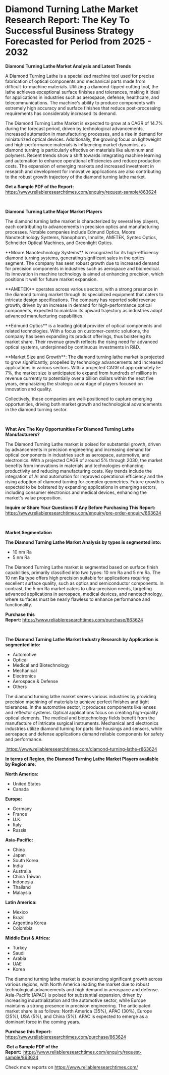 <p><h1>Diamond Turning Lathe Market Research Report: The Key To Successful Business Strategy Forecasted for Period from 2025 - 2032</h1></p><p><strong>Diamond Turning Lathe Market Analysis and Latest Trends</strong></p>
<p><p>A Diamond Turning Lathe is a specialized machine tool used for precise fabrication of optical components and mechanical parts made from difficult-to-machine materials. Utilizing a diamond-tipped cutting tool, the lathe achieves exceptional surface finishes and tolerances, making it ideal for applications in industries such as aerospace, defense, healthcare, and telecommunications. The machine's ability to produce components with extremely high accuracy and surface finishes that reduce post-processing requirements has considerably increased its demand.</p><p>The Diamond Turning Lathe Market is expected to grow at a CAGR of 14.7% during the forecast period, driven by technological advancements, increased automation in manufacturing processes, and a rise in demand for miniaturized optical devices. Additionally, the growing focus on lightweight and high-performance materials is influencing market dynamics, as diamond turning is particularly effective on materials like aluminum and polymers. Recent trends show a shift towards integrating machine learning and automation to enhance operational efficiencies and reduce production costs. The expansion of emerging markets and increased investment in research and development for innovative applications are also contributing to the robust growth trajectory of the diamond turning lathe market.</p></p>
<p><strong>Get a Sample PDF of the Report:&nbsp;</strong> <a href="https://www.reliableresearchtimes.com/enquiry/request-sample/863624?utm_campaign=3315&utm_medium=2&utm_source=Github&utm_content=ia&utm_term=10042025&utm_id=diamond-turning-lathe">https://www.reliableresearchtimes.com/enquiry/request-sample/863624</a></p>
<p>&nbsp;</p>
<p><strong>Diamond Turning Lathe Major Market Players</strong></p>
<p><p>The diamond turning lathe market is characterized by several key players, each contributing to advancements in precision optics and manufacturing processes. Notable companies include Edmund Optics, Moore Nanotechnology Systems, Nanophorm, Innolite, AMETEK, Syntec Optics, Schneider Optical Machines, and Greenlight Optics.</p><p>**Moore Nanotechnology Systems** is recognized for its high-efficiency diamond turning systems, generating significant sales in the optics segment. The company has seen robust growth due to increased demand for precision components in industries such as aerospace and biomedical. Its innovation in machine technology is aimed at enhancing precision, which positions it well for future market expansion.</p><p>**AMETEK** operates across various sectors, with a strong presence in the diamond turning market through its specialized equipment that caters to intricate design specifications. The company has reported solid revenue growth, driven by an increase in demand for high-performance optical components, expected to maintain its upward trajectory as industries adopt advanced manufacturing capabilities.</p><p>**Edmund Optics** is a leading global provider of optical components and related technologies. With a focus on customer-centric solutions, the company has been expanding its product offerings, thus bolstering its market share. Their revenue growth reflects the rising need for advanced optical systems, underpinned by continuous investments in R&D.</p><p>**Market Size and Growth**: The diamond turning lathe market is projected to grow significantly, propelled by technology advancements and increased applications in various sectors. With a projected CAGR of approximately 5-7%, the market size is anticipated to expand from hundreds of millions in revenue currently to potentially over a billion dollars within the next five years, emphasizing the strategic advantage of players focused on innovation and quality. </p><p>Collectively, these companies are well-positioned to capture emerging opportunities, driving both market growth and technological advancements in the diamond turning sector.</p></p>
<p>&nbsp;</p>
<p><strong>What Are The Key Opportunities For Diamond Turning Lathe Manufacturers?</strong></p>
<p><p>The Diamond Turning Lathe market is poised for substantial growth, driven by advancements in precision engineering and increasing demand for optical components in industries such as aerospace, automotive, and electronics. With a projected CAGR of around 5% through 2030, the market benefits from innovations in materials and technologies enhancing productivity and reducing manufacturing costs. Key trends include the integration of AI and automation for improved operational efficiency and the rising adoption of diamond turning for complex geometries. Future growth is expected to be bolstered by expanding applications in emerging sectors, including consumer electronics and medical devices, enhancing the market's value proposition.</p></p>
<p><strong>Inquire or Share Your Questions If Any Before Purchasing This Report:</strong> <a href="https://www.reliableresearchtimes.com/enquiry/pre-order-enquiry/863624?utm_campaign=3315&utm_medium=2&utm_source=Github&utm_content=ia&utm_term=10042025&utm_id=diamond-turning-lathe">https://www.reliableresearchtimes.com/enquiry/pre-order-enquiry/863624</a></p>
<p>&nbsp;</p>
<p><strong>Market Segmentation</strong></p>
<p><strong>The Diamond Turning Lathe Market Analysis by types is segmented into:</strong></p>
<p><ul><li>10 nm Ra</li><li>5 nm Ra</li></ul></p>
<p><p>The Diamond Turning Lathe market is segmented based on surface finish capabilities, primarily classified into two types: 10 nm Ra and 5 nm Ra. The 10 nm Ra type offers high precision suitable for applications requiring excellent surface quality, such as optics and semiconductor components. In contrast, the 5 nm Ra market caters to ultra-precision needs, targeting advanced applications in aerospace, medical devices, and nanotechnology, where surfaces must be nearly flawless to enhance performance and functionality.</p></p>
<p><strong>Purchase this Report:&nbsp;</strong><a href="https://www.reliableresearchtimes.com/purchase/863624?utm_campaign=3315&utm_medium=2&utm_source=Github&utm_content=ia&utm_term=10042025&utm_id=diamond-turning-lathe">https://www.reliableresearchtimes.com/purchase/863624</a></p>
<p>&nbsp;</p>
<p><strong>The Diamond Turning Lathe Market Industry Research by Application is segmented into:</strong></p>
<p><ul><li>Automotive</li><li>Optical</li><li>Medical and Biotechnology</li><li>Mechanical</li><li>Electronics</li><li>Aerospace & Defense</li><li>Others</li></ul></p>
<p><p>The diamond turning lathe market serves various industries by providing precision machining of materials to achieve perfect finishes and tight tolerances. In the automotive sector, it produces components like lenses and reflector systems. Optical applications focus on creating high-quality optical elements. The medical and biotechnology fields benefit from the manufacture of intricate surgical instruments. Mechanical and electronics industries utilize diamond turning for parts like housings and sensors, while aerospace and defense applications demand reliable components for safety and performance.</p></p>
<p><a href="https://www.reliableresearchtimes.com/diamond-turning-lathe-r863624?utm_campaign=3315&utm_medium=2&utm_source=Github&utm_content=ia&utm_term=10042025&utm_id=diamond-turning-lathe">&nbsp;https://www.reliableresearchtimes.com/diamond-turning-lathe-r863624</a></p>
<p><strong>In terms of Region, the Diamond Turning Lathe Market Players available by Region are:</strong></p>
<p>
    <p> <strong> North America: </strong>
        <ul>
            <li>United States</li>
            <li>Canada</li>
        </ul>
        </p> 
    <p> <strong> Europe: </strong>
        <ul>
            <li>Germany</li>
            <li>France</li>
            <li>U.K.</li>
            <li>Italy</li>
            <li>Russia</li>
        </ul>
        </p> 
    <p> <strong> Asia-Pacific: </strong>
        <ul>
            <li>China</li>
            <li>Japan</li>
            <li>South Korea</li>
            <li>India</li>
            <li>Australia</li>
            <li>China Taiwan</li>
            <li>Indonesia</li>
            <li>Thailand</li>
            <li>Malaysia</li>
        </ul>
        </p> 
    <p> <strong> Latin America: </strong>
        <ul>
            <li>Mexico</li>
            <li>Brazil</li>
            <li>Argentina Korea</li>
            <li>Colombia</li>
        </ul>
        </p> 
    <p> <strong> Middle East & Africa: </strong>
        <ul>
            <li>Turkey</li>
            <li>Saudi</li>
            <li>Arabia</li>
            <li>UAE</li>
            <li>Korea</li>
        </ul>
    </p>
    </p>
<p><p>The diamond turning lathe market is experiencing significant growth across various regions, with North America leading the market due to robust technological advancements and high demand in aerospace and defense. Asia-Pacific (APAC) is poised for substantial expansion, driven by increasing industrialization and the automotive sector, while Europe maintains a strong presence in precision engineering. The anticipated market share is as follows: North America (35%), APAC (30%), Europe (25%), USA (5%), and China (5%). APAC is expected to emerge as a dominant force in the coming years.</p></p>
<p><strong>Purchase this Report: </strong><a href="https://www.reliableresearchtimes.com/purchase/863624?utm_campaign=3315&utm_medium=2&utm_source=Github&utm_content=ia&utm_term=10042025&utm_id=diamond-turning-lathe">https://www.reliableresearchtimes.com/purchase/863624</a></p>
<p>&nbsp;<strong>Get a Sample PDF of the Report:&nbsp;&nbsp;</strong><a href="https://www.reliableresearchtimes.com/enquiry/request-sample/863624?utm_campaign=3315&utm_medium=2&utm_source=Github&utm_content=ia&utm_term=10042025&utm_id=diamond-turning-lathe">https://www.reliableresearchtimes.com/enquiry/request-sample/863624</a></p>
<p><strong></strong></p>
<p>Check more reports on <a href="https://www.reliableresearchtimes.com/?utm_campaign=3315&utm_medium=2&utm_source=Github&utm_content=ia&utm_term=10042025&utm_id=diamond-turning-lathe">https://www.reliableresearchtimes.com/</a></p>